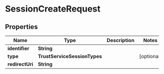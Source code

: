 

# SessionCreateRequest


## Properties

| Name | Type | Description | Notes |
|------------ | ------------- | ------------- | -------------|
|**identifier** | **String** |  |  |
|**type** | **TrustServiceSessionTypes** |  |  [optional] |
|**redirectUri** | **String** |  |  |



